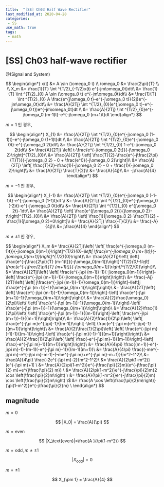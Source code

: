 ```yaml
---
title:  "[SS] Ch03 Half Wave Rectifier"
last_modified_at: 2020-04-28
categories: 
 - SS 
use_math: true
tags: 
 - math
---
```


# [SS] Ch03 half-wave rectifier
@(Signal and System)

$$
\begin{align*}
x(t) &= A \sin (\omega_0 t) \\
\omega_0 &= \frac{2\pi}{T} \\
\\
X_m &= \frac{1}{T} \int ^{T/2}_{-T/2}x(t) e^{-jm\omega_0t}dt\\
&= \frac{1}{T} \int ^{T/2}_{0} A \sin (\omega_0 t) e^{-jm\omega_0t}dt\\
&= \frac{1}{T} \int ^{T/2}_{0} A \frac{e^{j\omega_0 t}-e^{-j\omega_0 t}}{2j}e^{-jm\omega_0t}dt\\
&= \frac{A}{2Tj} \int ^{T/2}_{0}(e^{j\omega_0 t}-e^{-j\omega_0 t})e^{-jm\omega_0t}dt \\
&= \frac{A}{2Tj} \int ^{T/2}_{0}e^{-j\omega_0 (m-1)t}-e^{-j\omega_0 (m+1)t}dt
\end{align*}
$$

$m=1$ 인 경우,

$$
\begin{align*}
X_{1} &= \frac{A}{2Tj} \int ^{T/2}_{0}e^{-j\omega_0 (1-1)t}-e^{-j\omega_0 (1+1)t}dt \\
&= \frac{A}{2Tj} \int ^{T/2}_{0}e^{-j\omega_0 0t}-e^{-j\omega_0 2t}dt\\
&= \frac{A}{2Tj} \int ^{T/2}_{0} 1-e^{-j\omega_0 2t}dt\\
&= \frac{A}{2Tj} \left[ t-\frac{e^{-j\omega_0 2t}}{-j\omega_0 2}\right]^{T/2}_{0}\\
&= \frac{A}{2Tj} \left[ \frac{T}{2}-\frac{e^{-j\frac{2\pi}{T}T}}{-j\omega_0 2} - 0 + \frac{e^0}{-j\omega_0 2}\right]\\
&= \frac{A}{2Tj} \left[ \frac{T}{2}-\frac{1}{-j\omega_0 2} - 0 + \frac{1}{-j\omega_0 2}\right]\\
&= \frac{A}{2Tj} \frac{T}{2}\\
&= \frac{A}{4j}\\
&= -j\frac{A}{4}
\end{align*} 
$$

$m=-1$ 인 경우,

$$
\begin{align*}
X_{-1} &= \frac{A}{2Tj} \int ^{T/2}_{0}e^{-j\omega_0 (-1-1)t}-e^{-j\omega_0 (1-1)t}dt \\
&= \frac{A}{2Tj} \int ^{T/2}_{0}e^{-j\omega_0 (-2)t}-e^{-j\omega_0 0t}dt\\
&= \frac{A}{2Tj} \int ^{T/2}_{0} e^{j\omega_0 2t}-1dt\\
&= \frac{A}{2Tj} \left[ \frac{e^{j\omega_0 2t}}{j\omega_0 2}-t\right]^{T/2}_{0}\\
&= \frac{A}{2Tj} \left[ \frac{1}{j\omega_0 2}-\frac{T}{2}  - \frac{1}{j\omega_0 2}+0\right]\\
&= \frac{A}{2Tj} \frac{-T}{2}\\
&= \frac{-A}{4j}\\
&= j\frac{A}{4}
\end{align*} 
$$

$m \ne \pm 1$ 인 경우,

$$
\begin{align*}
X_m &= \frac{A}{2Tj}\left\{  \left[ \frac{e^{-j\omega_0 (m-1)t}}{-j\omega_0(m-1)}\right]^{T/2}_{0}-\left[ \frac{e^{-j\omega_0 (m+1)t}}{-j\omega_0(m+1)}\right]^{T/2}_{0}\right\}\\
&= \frac{A}{2Tj}\left\{  \left[ \frac{e^{-j\frac{2\pi}{T} (m-1)t}}{-j\omega_0(m-1)}\right]^{T/2}_{0}-\left[ \frac{e^{-j\frac{2\pi}{T} (m+1)t}}{-j\omega_0(m+1)}\right]^{T/2}_{0}\right\}\\\\
&= \frac{A}{2Tj}\left\{  \left[ \frac{e^{-j\pi (m-1)}-1}{-j\omega_0(m-1)}\right]-\left[ \frac{e^{-j\pi (m+1)}-1}{-j\omega_0(m+1)}\right]\right\}\\
&= \frac{-Aj}{2T}\left\{  \left[ j\frac{e^{-j\pi (m-1)}-1}{\omega_0(m-1)}\right]-\left[j \frac{e^{-j\pi (m+1)}-1}{\omega_0(m+1)}\right]\right\}\\
&= \frac{A}{2T}\left\{  \left[ \frac{e^{-j\pi (m-1)}-1}{\omega_0(m-1)}\right]-\left[ \frac{e^{-j\pi (m+1)}-1}{\omega_0(m+1)}\right]\right\}\\
&= \frac{A}{2}\frac{\omega_0}{2\pi}\left\{  \left[ \frac{e^{-j\pi (m-1)}-1}{\omega_0(m-1)}\right]-\left[ \frac{e^{-j\pi (m+1)}-1}{\omega_0(m+1)}\right]\right\}\\
&= \frac{A}{2}\frac{1}{2\pi}\left\{  \left[ \frac{e^{-j\pi (m-1)}-1}{(m-1)}\right]-\left[ \frac{e^{-j\pi (m+1)}-1}{(m+1)}\right]\right\}\\
&= \frac{A}{2}\frac{1}{2\pi}\left\{  \left[ \frac{e^{-j\pi m}e^{j\pi}-1}{(m-1)}\right]-\left[ \frac{e^{-j\pi m}e^{-j\pi}-1}{(m+1)}\right]\right\}\\
&= \frac{A}{2}\frac{1}{2\pi}\left\{  \left[ \frac{e^{-j\pi m}(-1)-1}{(m-1)}\right]-\left[ \frac{e^{-j\pi m}(-1)-1}{(m+1)}\right]\right\}\\
&= \frac{A}{2}\frac{1}{2\pi}\left\{  \left[ \frac{-e^{-j\pi m}-1}{(m-1)}\right]-\left[ \frac{-e^{-j\pi m}-1}{(m+1)}\right]\right\}\\
&= \frac{A}{4\pi} \frac{(m+1)(-e^{-j\pi m}-1)-(m-1)(-e^{-j\pi m}-1)}{(m-1)(m+1)}\\
&= \frac{A}{4\pi} \frac{(-me^{-j\pi m}-e^{-j\pi m}-m-1)-(-me^{-j\pi m}+e^{-j\pi m}-m+1)}{m^2-1^2}\\
&= \frac{A}{4\pi} \frac{-2e^{-j\pi m}-2}{m^2-1^2}\\
&= \frac{A}{2\pi(1-m^2)}(e^{-j\pi m}+1) \\
&= \frac{A}{2\pi(1-m^2)}e^{-j\frac{\pi}{2}m}(e^{-j\frac{\pi}{2} m}+e^{j\frac{\pi}{2} m}) \\
&= \frac{A}{2\pi(1-m^2)}e^{-j\frac{\pi}{2}m}2 \cos \left(\frac{\pi}{2}m\right) \\
&= \frac{A}{\pi(1-m^2)}e^{-j\frac{\pi}{2}m} \cos \left(\frac{\pi}{2}m\right) \\$
&= \frac{A \cos \left(\frac{\pi}{2}m\right)}{\pi(1-m^2)}e^{-j\frac{\pi}{2}m}  \\
\end{align*} 
$$

## magnitude

$m=0$

$$
|X_0| = \frac{A}{\pi}
$$

$m= \text{even}$

$$
|X_\text{even}|=\frac{A }{\pi(1-m^2)}
$$

$m=\text{odd}, m \ne \pm 1$

$$
|X_\text{odd}|=0
$$

$m=\pm1$

$$
X_{\pm 1} = \frac{A}{4} 
$$

